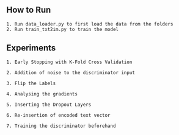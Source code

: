 ## How to Run ##
```
1. Run data_loader.py to first load the data from the folders
2. Run train_txt2im.py to train the model
```

## Experiments ##

```
1. Early Stopping with K-Fold Cross Validation
```

```
2. Addition of noise to the discriminator input
```

```
3. Flip the Labels
```

```
4. Analysing the gradients 
```

```
5. Inserting the Dropout Layers 
```

```
6. Re-insertion of encoded text vector
```

```
7. Training the discriminator beforehand
```

